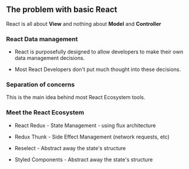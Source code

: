## The problem with basic React

React is all about **View** and nothing about **Model** and **Controller** 

### React Data management

- React is purposefully designed to allow developers to make their own data management decisions.

- Most React Developers don't put much thought into these decisions.

### Separation of concerns

This is the main idea behind most React Ecosystem tools.

### Meet the React Ecosystem

- React Redux - State Management - using flux architecture

- Redux Thunk - Side Effect Management (network requests, etc)

- Reselect -  Abstract away the state's structure

- Styled Components - Abstract away the state's structure

  

